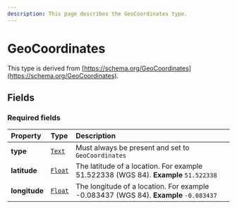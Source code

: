 ```yaml
---
description: This page describes the GeoCoordinates type.
---
```


# GeoCoordinates

This type is derived from [https://schema.org/GeoCoordinates](https://schema.org/GeoCoordinates).

## **Fields**

### **Required fields**

| Property | Type | Description |
| :--- | :--- | :--- |
| **type** |  [`Text`](https://schema.org/Text) |  Must always be present and set to `GeoCoordinates` |
| **latitude** |  [`Float`](https://schema.org/Float) |  The latitude of a location. For example 51.522338 \(WGS 84\).  **Example**  `51.522338` |
| **longitude** |  [`Float`](https://schema.org/Float) |  The longitude of a location. For example -0.083437 \(WGS 84\).  **Example**  `-0.083437` |


